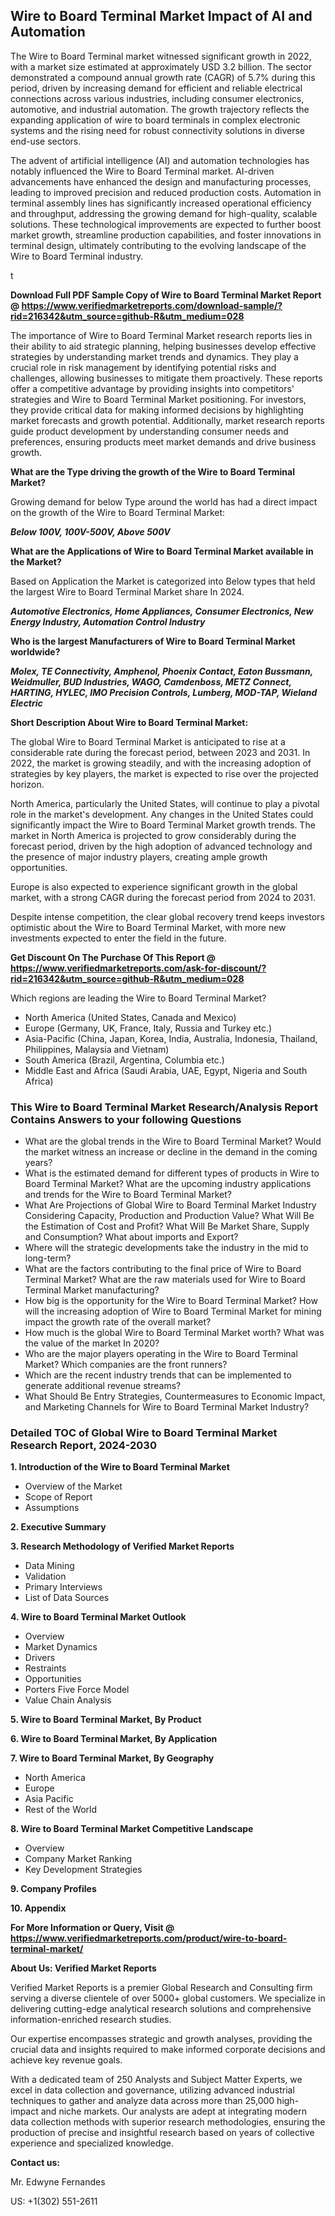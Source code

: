 <h2>Wire to Board Terminal Market Impact of AI and Automation</h2><p>The Wire to Board Terminal market witnessed significant growth in 2022, with a market size estimated at approximately USD 3.2 billion. The sector demonstrated a compound annual growth rate (CAGR) of 5.7% during this period, driven by increasing demand for efficient and reliable electrical connections across various industries, including consumer electronics, automotive, and industrial automation. The growth trajectory reflects the expanding application of wire to board terminals in complex electronic systems and the rising need for robust connectivity solutions in diverse end-use sectors.</p><p>The advent of artificial intelligence (AI) and automation technologies has notably influenced the Wire to Board Terminal market. AI-driven advancements have enhanced the design and manufacturing processes, leading to improved precision and reduced production costs. Automation in terminal assembly lines has significantly increased operational efficiency and throughput, addressing the growing demand for high-quality, scalable solutions. These technological improvements are expected to further boost market growth, streamline production capabilities, and foster innovations in terminal design, ultimately contributing to the evolving landscape of the Wire to Board Terminal industry.</p>t</p><p id="" class=""><strong>Download Full PDF Sample Copy of Wire to Board Terminal Market Report @ <a href="https://www.verifiedmarketreports.com/download-sample/?rid=216342&utm_source=github-R&utm_medium=028" target="_blank">https://www.verifiedmarketreports.com/download-sample/?rid=216342&utm_source=github-R&utm_medium=028</a></strong></p><p>The importance of&nbsp;Wire to Board Terminal Market research reports lies in their ability to aid strategic planning, helping businesses develop effective strategies by understanding market trends and dynamics. They play a crucial role in risk management by identifying potential risks and challenges, allowing businesses to mitigate them proactively. These reports offer a competitive advantage by providing insights into competitors' strategies and Wire to Board Terminal Market positioning. For investors, they provide critical data for making informed decisions by highlighting market forecasts and growth potential. Additionally, market research reports guide product development by understanding consumer needs and preferences, ensuring products meet market demands and drive business growth.</p><p><strong>What are the&nbsp;Type driving the growth of the Wire to Board Terminal Market?</strong></p><p id="" class="">Growing demand for below Type around the world has had a direct impact on the growth of the Wire to Board Terminal Market:</p><em><strong>Below 100V, 100V-500V, Above 500V</strong></em></p><strong>What are the&nbsp;Applications&nbsp;of Wire to Board Terminal Market available in the Market?</strong></p><p id="" class="">Based on Application the Market is categorized into Below types that held the largest Wire to Board Terminal Market share In 2024.</p><em><strong>Automotive Electronics, Home Appliances, Consumer Electronics, New Energy Industry, Automation Control Industry</strong></em></p><strong>Who is the largest Manufacturers of Wire to Board Terminal Market worldwide?</strong></p><p><em><strong>Molex, TE Connectivity, Amphenol, Phoenix Contact, Eaton Bussmann, Weidmuller, BUD Industries, WAGO, Camdenboss, METZ Connect, HARTING, HYLEC, IMO Precision Controls, Lumberg, MOD-TAP, Wieland Electric</strong></em></p><p id="" class=""><strong>Short Description About Wire to Board Terminal Market:</strong></p><p>The global Wire to Board Terminal Market is anticipated to rise at a considerable rate during the forecast period, between 2023 and 2031. In 2022, the market is growing steadily, and with the increasing adoption of strategies by key players, the market is expected to rise over the projected horizon.</p><p>North America, particularly the United States, will continue to play a pivotal role in the market's development. Any changes in the United States could significantly impact the Wire to Board Terminal Market growth trends. The market in North America is projected to grow considerably during the forecast period, driven by the high adoption of advanced technology and the presence of major industry players, creating ample growth opportunities.</p><p>Europe is also expected to experience significant growth in the global market, with a strong CAGR during the forecast period from 2024 to 2031.</p><p>Despite intense competition, the clear global recovery trend keeps investors optimistic about the Wire to Board Terminal Market, with more new investments expected to enter the field in the future.</p><p id="" class=""><strong>Get Discount On The Purchase Of This Report @ <a href="https://www.verifiedmarketreports.com/ask-for-discount/?rid=216342&utm_source=github-R&utm_medium=028" target="_blank">https://www.verifiedmarketreports.com/ask-for-discount/?rid=216342&utm_source=github-R&utm_medium=028</a></strong></p>Which regions are leading the Wire to Board Terminal Market?</p><ul><li>North America (United States, Canada and Mexico)</li><li>Europe (Germany, UK, France, Italy, Russia and Turkey etc.)</li><li>Asia-Pacific (China, Japan, Korea, India, Australia, Indonesia, Thailand, Philippines, Malaysia and Vietnam)</li><li>South America (Brazil, Argentina, Columbia etc.)</li><li>Middle East and Africa (Saudi Arabia, UAE, Egypt, Nigeria and South Africa)</li></ul><h3 id="" class="">This Wire to Board Terminal Market Research/Analysis Report Contains Answers to your following Questions</h3><ul><li>What are the global trends in the Wire to Board Terminal Market? Would the market witness an increase or decline in the demand in the coming years?</li><li>What is the estimated demand for different types of products in Wire to Board Terminal Market? What are the upcoming industry applications and trends for the Wire to Board Terminal Market?</li><li>What Are Projections of Global Wire to Board Terminal Market Industry Considering Capacity, Production and Production Value? What Will Be the Estimation of Cost and Profit? What Will Be Market Share, Supply and Consumption? What about imports and Export?</li><li>Where will the strategic developments take the industry in the mid to long-term?</li><li>What are the factors contributing to the final price of Wire to Board Terminal Market? What are the raw materials used for Wire to Board Terminal Market manufacturing?</li><li>How big is the opportunity for the Wire to Board Terminal Market? How will the increasing adoption of Wire to Board Terminal Market for mining impact the growth rate of the overall market?</li><li>How much is the global Wire to Board Terminal Market worth? What was the value of the market In 2020?</li><li>Who are the major players operating in the Wire to Board Terminal Market? Which companies are the front runners?</li><li>Which are the recent industry trends that can be implemented to generate additional revenue streams?</li><li>What Should Be Entry Strategies, Countermeasures to Economic Impact, and Marketing Channels for Wire to Board Terminal Market Industry?</li></ul><h3 id="" class="">Detailed TOC of Global Wire to Board Terminal Market Research Report, 2024-2030</h3><p id="" class=""><strong>1. Introduction of the Wire to Board Terminal Market</strong></p><ul><li>Overview of the Market</li><li>Scope of Report</li><li>Assumptions</li></ul><p id="" class=""><strong>2. Executive Summary</strong></p><p id="" class=""><strong>3. Research Methodology of Verified Market Reports</strong></p><ul><li>Data Mining</li><li>Validation</li><li>Primary Interviews</li><li>List of Data Sources</li></ul><p id="" class=""><strong>4. Wire to Board Terminal Market Outlook</strong></p><ul><li>Overview</li><li>Market Dynamics</li><li>Drivers</li><li>Restraints</li><li>Opportunities</li><li>Porters Five Force Model</li><li>Value Chain Analysis</li></ul><p id="" class=""><strong>5. Wire to Board Terminal Market, By Product</strong></p><p id="" class=""><strong>6. Wire to Board Terminal Market, By Application</strong></p><p id="" class=""><strong>7. Wire to Board Terminal Market, By Geography</strong></p><ul><li>North America</li><li>Europe</li><li>Asia Pacific</li><li>Rest of the World</li></ul><p id="" class=""><strong>8. Wire to Board Terminal Market Competitive Landscape</strong></p><ul><li>Overview</li><li>Company Market Ranking</li><li>Key Development Strategies</li></ul><p id="" class=""><strong>9. Company Profiles</strong></p><p id="" class=""><strong>10. Appendix</strong></p><p id="" class=""><strong>For More Information or Query, Visit @ <a href="https://www.verifiedmarketreports.com/product/wire-to-board-terminal-market/" target="_blank">https://www.verifiedmarketreports.com/product/wire-to-board-terminal-market/</a></strong></p><p id="" class=""><strong>About Us: Verified Market Reports</strong></p><p id="" class="">Verified Market Reports is a premier Global Research and Consulting firm serving a diverse clientele of over 5000+ global customers. We specialize in delivering cutting-edge analytical research solutions and comprehensive information-enriched research studies.</p><p id="" class="">Our expertise encompasses strategic and growth analyses, providing the crucial data and insights required to make informed corporate decisions and achieve key revenue goals.</p><p id="" class="">With a dedicated team of 250 Analysts and Subject Matter Experts, we excel in data collection and governance, utilizing advanced industrial techniques to gather and analyze data across more than 25,000 high-impact and niche markets. Our analysts are adept at integrating modern data collection methods with superior research methodologies, ensuring the production of precise and insightful research based on years of collective experience and specialized knowledge.</p><p id="" class=""><strong>Contact us:</strong></p><p id="" class="">Mr. Edwyne Fernandes</p><p id="" class="">US: +1(302) 551-2611</p>